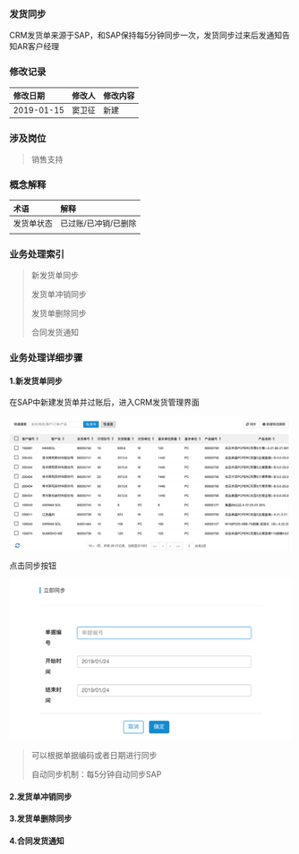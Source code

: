 ### 发货同步

CRM发货单来源于SAP，和SAP保持每5分钟同步一次，发货同步过来后发通知告知AR客户经理

### 修改记录

| 修改日期 | 修改人 | 修改内容 |
| :--- | :--- | :--- |
| 2019-01-15 | 窦卫征 | 新建 |

### 涉及岗位

> 销售支持

### 概念解释

| 术语 | 解释 |
| :--- | :--- |
| 发货单状态 | 已过账/已冲销/已删除 |
|  |  |

### 业务处理索引

> 新发货单同步
>
> 发货单冲销同步
>
> 发货单删除同步
>
> 合同发货通知

### 业务处理详细步骤

#### 1.新发货单同步

在SAP中新建发货单并过账后，进入CRM发货管理界面

![](/assets/fhdlb1211.png)

点击同步按钮

![](/assets/tbtck1211.png)

> 可以根据单据编码或者日期进行同步
>
> 自动同步机制：每5分钟自动同步SAP



#### 2.发货单冲销同步

#### 3.发货单删除同步

#### 4.合同发货通知



